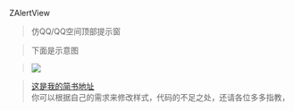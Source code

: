  ZAlertView

> 仿QQ/QQ空间顶部提示窗

> 下面是示意图

> ![](https://github.com/ZYiDa/ZAlertView/raw/master/ZAlertViewDemo.gif) 

> [这是我的简书地址](http://blog.csdn.net/guodongxiaren "")  
> 你可以根据自己的需求来修改样式，代码的不足之处，还请各位多多指教，
